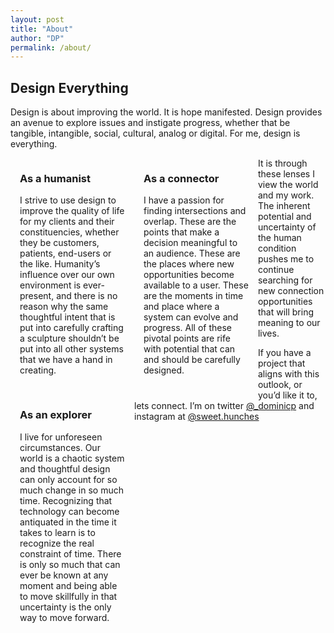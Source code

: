 ```yaml
---
layout: post
title: "About"
author: "DP"
permalink: /about/
---
```

<style>
  @media only screen and (min-width:620px) {
  /* For mobile phones: */
  .item {
    width:100%;
    padding: 0 0 16px;
  }
  }
  
  .item {
  float:left;
  width:33.33333%;
  padding: 0 15px 16px;
  }
</style>

## Design Everything

Design is about improving the world. It is hope manifested. Design provides an avenue to explore issues and instigate progress, whether that be tangible, intangible, social, cultural, analog or digital. For me, design is everything.

  <div class="item">
    <h3>As a humanist</h3>
    <p>I strive to use design to improve the quality of life for my clients and their constituencies, whether they be customers, patients, end-users or the like. Humanity’s influence over our own environment is ever-present, and there is no reason why the same thoughtful intent that is put into carefully crafting a sculpture shouldn’t be put into all other systems that we have a hand in creating.</p>
  </div>

  <div class="item">
    <h3>As a connector</h3>
    <p>I have a passion for finding intersections and overlap. These are the points that make a decision meaningful to an audience. These are the places where new opportunities become available to a user. These are the moments in time and place where a system can evolve and progress. All of these pivotal points are rife with potential that can and should be carefully designed. </p>
  </div>

  <div class="item">
    <h3>As an explorer</h3>
    <p>I live for unforeseen circumstances. Our world is a chaotic system and thoughtful design can only account for so much change in so much time. Recognizing that technology can become antiquated in the time it takes to learn is to recognize the real constraint of time. There is only so much that can ever be known at any moment and being able to move skillfully in that uncertainty is the only way to move forward.</p>
  </div>

It is through these lenses I view the world and my work. The inherent potential and uncertainty of the human condition pushes me to continue searching for new connection opportunities that will bring meaning to our lives. 

If you have a project that aligns with this outlook, or you’d like it to, lets connect. I’m on twitter [@_dominicp](https://twitter.com/_dominicp "twitter link") and instagram at [@sweet.hunches](https://www.instagram.com/sweet.hunches/ "instagram link")
